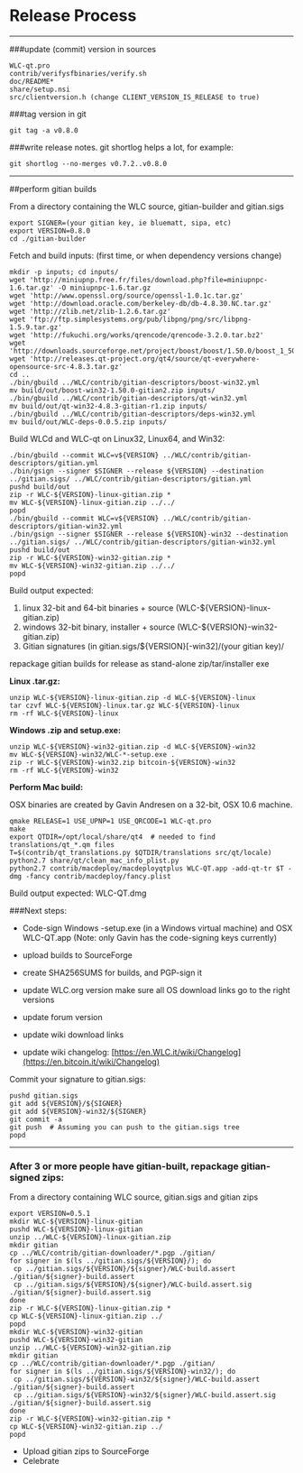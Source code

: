 Release Process
====================

* * *

###update (commit) version in sources


	WLC-qt.pro
	contrib/verifysfbinaries/verify.sh
	doc/README*
	share/setup.nsi
	src/clientversion.h (change CLIENT_VERSION_IS_RELEASE to true)

###tag version in git

	git tag -a v0.8.0

###write release notes. git shortlog helps a lot, for example:

	git shortlog --no-merges v0.7.2..v0.8.0

* * *

##perform gitian builds

 From a directory containing the WLC source, gitian-builder and gitian.sigs
  
	export SIGNER=(your gitian key, ie bluematt, sipa, etc)
	export VERSION=0.8.0
	cd ./gitian-builder

 Fetch and build inputs: (first time, or when dependency versions change)

	mkdir -p inputs; cd inputs/
	wget 'http://miniupnp.free.fr/files/download.php?file=miniupnpc-1.6.tar.gz' -O miniupnpc-1.6.tar.gz
	wget 'http://www.openssl.org/source/openssl-1.0.1c.tar.gz'
	wget 'http://download.oracle.com/berkeley-db/db-4.8.30.NC.tar.gz'
	wget 'http://zlib.net/zlib-1.2.6.tar.gz'
	wget 'ftp://ftp.simplesystems.org/pub/libpng/png/src/libpng-1.5.9.tar.gz'
	wget 'http://fukuchi.org/works/qrencode/qrencode-3.2.0.tar.bz2'
	wget 'http://downloads.sourceforge.net/project/boost/boost/1.50.0/boost_1_50_0.tar.bz2'
	wget 'http://releases.qt-project.org/qt4/source/qt-everywhere-opensource-src-4.8.3.tar.gz'
	cd ..
	./bin/gbuild ../WLC/contrib/gitian-descriptors/boost-win32.yml
	mv build/out/boost-win32-1.50.0-gitian2.zip inputs/
	./bin/gbuild ../WLC/contrib/gitian-descriptors/qt-win32.yml
	mv build/out/qt-win32-4.8.3-gitian-r1.zip inputs/
	./bin/gbuild ../WLC/contrib/gitian-descriptors/deps-win32.yml
	mv build/out/WLC-deps-0.0.5.zip inputs/

 Build WLCd and WLC-qt on Linux32, Linux64, and Win32:
  
	./bin/gbuild --commit WLC=v${VERSION} ../WLC/contrib/gitian-descriptors/gitian.yml
	./bin/gsign --signer $SIGNER --release ${VERSION} --destination ../gitian.sigs/ ../WLC/contrib/gitian-descriptors/gitian.yml
	pushd build/out
	zip -r WLC-${VERSION}-linux-gitian.zip *
	mv WLC-${VERSION}-linux-gitian.zip ../../
	popd
	./bin/gbuild --commit WLC=v${VERSION} ../WLC/contrib/gitian-descriptors/gitian-win32.yml
	./bin/gsign --signer $SIGNER --release ${VERSION}-win32 --destination ../gitian.sigs/ ../WLC/contrib/gitian-descriptors/gitian-win32.yml
	pushd build/out
	zip -r WLC-${VERSION}-win32-gitian.zip *
	mv WLC-${VERSION}-win32-gitian.zip ../../
	popd

  Build output expected:

  1. linux 32-bit and 64-bit binaries + source (WLC-${VERSION}-linux-gitian.zip)
  2. windows 32-bit binary, installer + source (WLC-${VERSION}-win32-gitian.zip)
  3. Gitian signatures (in gitian.sigs/${VERSION}[-win32]/(your gitian key)/

repackage gitian builds for release as stand-alone zip/tar/installer exe

**Linux .tar.gz:**

	unzip WLC-${VERSION}-linux-gitian.zip -d WLC-${VERSION}-linux
	tar czvf WLC-${VERSION}-linux.tar.gz WLC-${VERSION}-linux
	rm -rf WLC-${VERSION}-linux

**Windows .zip and setup.exe:**

	unzip WLC-${VERSION}-win32-gitian.zip -d WLC-${VERSION}-win32
	mv WLC-${VERSION}-win32/WLC-*-setup.exe .
	zip -r WLC-${VERSION}-win32.zip bitcoin-${VERSION}-win32
	rm -rf WLC-${VERSION}-win32

**Perform Mac build:**

  OSX binaries are created by Gavin Andresen on a 32-bit, OSX 10.6 machine.

	qmake RELEASE=1 USE_UPNP=1 USE_QRCODE=1 WLC-qt.pro
	make
	export QTDIR=/opt/local/share/qt4  # needed to find translations/qt_*.qm files
	T=$(contrib/qt_translations.py $QTDIR/translations src/qt/locale)
	python2.7 share/qt/clean_mac_info_plist.py
	python2.7 contrib/macdeploy/macdeployqtplus WLC-QT.app -add-qt-tr $T -dmg -fancy contrib/macdeploy/fancy.plist

 Build output expected: WLC-QT.dmg

###Next steps:

* Code-sign Windows -setup.exe (in a Windows virtual machine) and
  OSX WLC-QT.app (Note: only Gavin has the code-signing keys currently)

* upload builds to SourceForge

* create SHA256SUMS for builds, and PGP-sign it

* update WLC.org version
  make sure all OS download links go to the right versions

* update forum version

* update wiki download links

* update wiki changelog: [https://en.WLC.it/wiki/Changelog](https://en.bitcoin.it/wiki/Changelog)

Commit your signature to gitian.sigs:

	pushd gitian.sigs
	git add ${VERSION}/${SIGNER}
	git add ${VERSION}-win32/${SIGNER}
	git commit -a
	git push  # Assuming you can push to the gitian.sigs tree
	popd

-------------------------------------------------------------------------

### After 3 or more people have gitian-built, repackage gitian-signed zips:

From a directory containing WLC source, gitian.sigs and gitian zips

	export VERSION=0.5.1
	mkdir WLC-${VERSION}-linux-gitian
	pushd WLC-${VERSION}-linux-gitian
	unzip ../WLC-${VERSION}-linux-gitian.zip
	mkdir gitian
	cp ../WLC/contrib/gitian-downloader/*.pgp ./gitian/
	for signer in $(ls ../gitian.sigs/${VERSION}/); do
	 cp ../gitian.sigs/${VERSION}/${signer}/WLC-build.assert ./gitian/${signer}-build.assert
	 cp ../gitian.sigs/${VERSION}/${signer}/WLC-build.assert.sig ./gitian/${signer}-build.assert.sig
	done
	zip -r WLC-${VERSION}-linux-gitian.zip *
	cp WLC-${VERSION}-linux-gitian.zip ../
	popd
	mkdir WLC-${VERSION}-win32-gitian
	pushd WLC-${VERSION}-win32-gitian
	unzip ../WLC-${VERSION}-win32-gitian.zip
	mkdir gitian
	cp ../WLC/contrib/gitian-downloader/*.pgp ./gitian/
	for signer in $(ls ../gitian.sigs/${VERSION}-win32/); do
	 cp ../gitian.sigs/${VERSION}-win32/${signer}/WLC-build.assert ./gitian/${signer}-build.assert
	 cp ../gitian.sigs/${VERSION}-win32/${signer}/WLC-build.assert.sig ./gitian/${signer}-build.assert.sig
	done
	zip -r WLC-${VERSION}-win32-gitian.zip *
	cp WLC-${VERSION}-win32-gitian.zip ../
	popd

- Upload gitian zips to SourceForge
- Celebrate 

